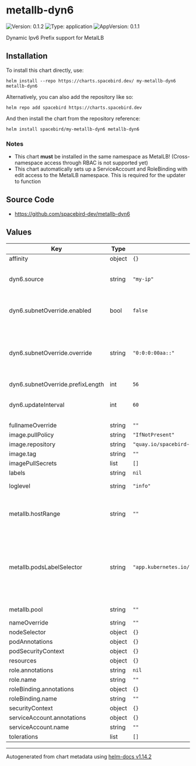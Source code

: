 # metallb-dyn6

![Version: 0.1.2](https://img.shields.io/badge/Version-0.1.2-informational?style=flat-square) ![Type: application](https://img.shields.io/badge/Type-application-informational?style=flat-square) ![AppVersion: 0.1.1](https://img.shields.io/badge/AppVersion-0.1.1-informational?style=flat-square)

Dynamic Ipv6 Prefix support for MetalLB

## Installation

To install this chart directly, use:

`helm install --repo https://charts.spacebird.dev/ my-metallb-dyn6 metallb-dyn6`

Alternatively, you can also add the repository like so:

`helm repo add spacebird https://charts.spacebird.dev`

And then install the chart from the repository reference:

`helm install spacebird/my-metallb-dyn6 metallb-dyn6`

### Notes

- This chart **must** be installed in the same namespace as MetalLB! (Cross-namespace access through RBAC is not supported yet)
- This chart automatically sets up a ServiceAccount and RoleBinding with edit access to the MetalLB namespace. This is required for the updater to function

## Source Code

* <https://github.com/spacebird-dev/metallb-dyn6>

## Values

| Key | Type | Default | Description |
|-----|------|---------|-------------|
| affinity | object | `{}` |  |
| dyn6.source | string | `"my-ip"` | Source of the dynamic IPv6 network that will be injected into MetalLB. Can only be `my-ip` at this point. |
| dyn6.subnetOverride.enabled | bool | `false` | Whether to enable the subnet override. Both override and prefix_length must be set if this is true. |
| dyn6.subnetOverride.override | string | `"0:0:0:00aa::"` | Override a portion of the prefix (usually the subnet). This value must be a valid IPv6 address. For example, to set the subnet to :beef: with a /48 dynamic prefix, use: 0:0:0:beef:: |
| dyn6.subnetOverride.prefixLength | int | `56` |  |
| dyn6.updateInterval | int | `60` | Time between attempts to refresh the dynamic Prefix and updating the IPAddressPool in seconds |
| fullnameOverride | string | `""` |  |
| image.pullPolicy | string | `"IfNotPresent"` |  |
| image.repository | string | `"quay.io/spacebird-dev/metallb-dyn6"` |  |
| image.tag | string | `""` |  |
| imagePullSecrets | list | `[]` |  |
| labels | string | `nil` |  |
| loglevel | string | `"info"` | Application loglevel. Can be error,warning,info,debug,trace |
| metallb.hostRange | string | `""` | Range of host addresses that MetalLB can use for allocating services. Must be passed as a range of Ipv6-Host-parts, such as ::1000-::1999 |
| metallb.podsLabelSelector | string | `"app.kubernetes.io/name=metallb,app.kubernetes.io/instance=metallb"` | Use this label selector to filter pods when force-deleting MetalLB to refresh its configuration. Only pods that match this selector will be deleted. Only adjust this if your MetalLB instance is installed with a custom label name/instance. |
| metallb.pool | string | `""` | Name of the IPAddressPool resource  to manage |
| nameOverride | string | `""` |  |
| nodeSelector | object | `{}` |  |
| podAnnotations | object | `{}` |  |
| podSecurityContext | object | `{}` |  |
| resources | object | `{}` |  |
| role.annotations | string | `nil` |  |
| role.name | string | `""` |  |
| roleBinding.annotations | object | `{}` |  |
| roleBinding.name | string | `""` |  |
| securityContext | object | `{}` |  |
| serviceAccount.annotations | object | `{}` |  |
| serviceAccount.name | string | `""` |  |
| tolerations | list | `[]` |  |

----------------------------------------------
Autogenerated from chart metadata using [helm-docs v1.14.2](https://github.com/norwoodj/helm-docs/releases/v1.14.2)
